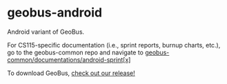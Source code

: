 # geobus-android
Android variant of GeoBus.

For CS115-specific documentation (i.e., sprint reports, burnup charts, etc.), go to the geobus-common repo and navigate to [geobus-common/documentations/android-sprint[x]](https://github.com/BusSquad/geobus-common/tree/master/documentations)

To download GeoBus, [check out our release!](https://github.com/BusSquad/geobus-android/releases/tag/v1.0)
